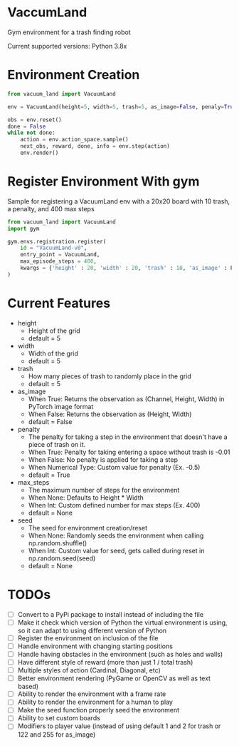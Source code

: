 # VaccumLand
Gym environment for a trash finding robot

Current supported versions: Python 3.8x

# Environment Creation
```python
from vacuum_land import VacuumLand

env = VacuumLand(height=5, width=5, trash=5, as_image=False, penaly=True, max_steps=25, seed=0)

obs = env.reset()
done = False
while not done:
    action = env.action_space.sample()
    next_obs, reward, done, info = env.step(action)
    env.render()
```

# Register Environment With gym
Sample for registering a VacuumLand env with a 20x20 board with 10 trash, a penalty, and 400 max steps
```python
from vacuum_land import VacuumLand
import gym

gym.envs.registration.register(
    id = "VacuumLand-v0",
    entry_point = VacuumLand,
    max_episode_steps = 400,
    kwargs = {'height' : 20, 'width' : 20, 'trash' : 10, 'as_image' : False, 'penalty' : True, 'seed' : 0, 'max_steps' : 400}
)
```

# Current Features
- height
    - Height of the grid
    - default = 5
- width
    - Width of the grid
    - default = 5
- trash
    - How many pieces of trash to randomly place in the grid
    - default = 5
- as_image
    - When True: Returns the observation as (Channel, Height, Width) in PyTorch image format
    - When False: Returns the observation as (Height, Width)
    - default = False
- penalty
    - The penalty for taking a step in the environment that doesn't have a piece of trash on it.
    - When True: Penalty for taking entering a space without trash is -0.01
    - When False: No penalty is applied for taking a step
    - When Numerical Type: Custom value for penalty (Ex. -0.5)
    - default = True
- max_steps
    - The maximum number of steps for the environment
    - When None: Defaults to Height * Width
    - When Int: Custom defined number for max steps (Ex. 400)
    - default = None
- seed
    - The seed for environment creation/reset
    - When None: Randomly seeds the environment when calling np.random.shuffle()
    - When Int: Custom value for seed, gets called during reset in np.random.seed(seed)
    - default = None


# TODOs
- [ ] Convert to a PyPi package to install instead of including the file
- [ ] Make it check which version of Python the virtual environment is using, so it can adapt to using different version of Python
- [ ] Register the environment on inclusion of the file
- [ ] Handle environment with changing starting positions
- [ ] Handle having obstacles in the environment (such as holes and walls)
- [ ] Have different style of reward (more than just 1 / total trash)
- [ ] Multiple styles of action (Cardinal, Diagonal, etc)
- [ ] Better environment rendering (PyGame or OpenCV as well as text based)
- [ ] Ability to render the environment with a frame rate
- [ ] Ability to render the environment for a human to play
- [ ] Make the seed function properly seed the environment
- [ ] Ability to set custom boards
- [ ] Modifiers to player value (instead of using default 1 and 2 for trash or 122 and 255 for as_image)
